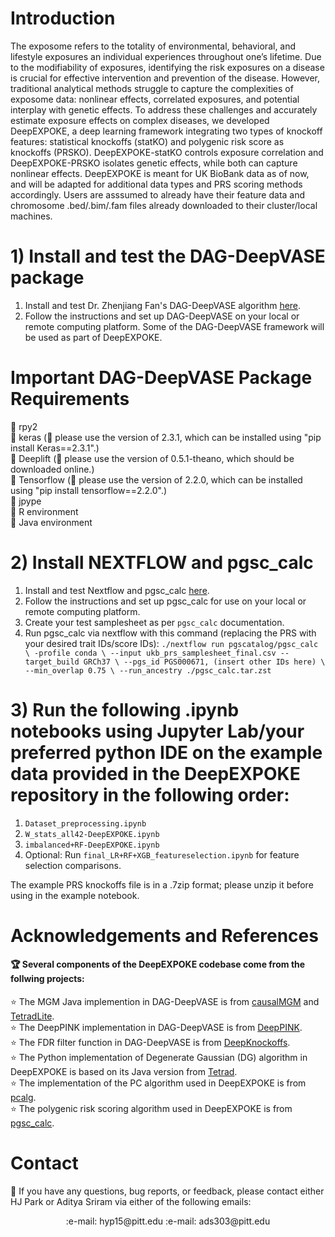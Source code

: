 
# Introduction
The exposome refers to the totality of environmental, behavioral, and lifestyle exposures an individual experiences throughout one’s lifetime. Due to the modifiability of exposures, identifying the risk exposures on a disease is crucial for effective intervention and prevention of the disease. However, traditional analytical methods struggle to capture the complexities of exposome data: nonlinear effects, correlated exposures, and potential interplay with genetic effects. To address these challenges and accurately estimate exposure effects on complex diseases, we developed DeepEXPOKE, a deep learning framework integrating two types of knockoff features: statistical knockoffs (statKO) and polygenic risk score as knockoffs (PRSKO). DeepEXPOKE-statKO controls exposure correlation and DeepEXPOKE-PRSKO isolates genetic effects, while both can capture nonlinear effects. DeepEXPOKE is meant for UK BioBank data as of now, and will be adapted for additional data types and PRS scoring methods accordingly. Users are asssumed to already have their feature data and chromosome .bed/.bim/.fam files already downloaded to their cluster/local machines.
####

# 1) Install and test the DAG-DeepVASE package
1. Install and test Dr. Zhenjiang Fan's DAG-DeepVASE algorithm [here](https://github.com/ZhenjiangFan/DAG-deepVASE). 
2. Follow the instructions and set up DAG-DeepVASE on your local or remote computing platform. Some of the DAG-DeepVASE framework will be used as part of DeepEXPOKE.

# Important DAG-DeepVASE Package Requirements

:stars: rpy2\
:stars: keras (:bell: please use the version of 2.3.1, which can be installed using "pip install Keras==2.3.1".)\
:stars: Deeplift (:bell: please use the version of 0.5.1-theano, which should be downloaded online.)\
:stars: Tensorflow (:bell: please use the version of 2.2.0, which can be installed using "pip install tensorflow==2.2.0".)\
:stars: jpype\
:stars: R environment\
:stars: Java environment

# 2) Install NEXTFLOW and pgsc_calc
1. Install and test Nextflow and pgsc_calc [here](https://pgsc-calc.readthedocs.io/en/latest/). 
2. Follow the instructions and set up pgsc_calc for use on your local or remote computing platform.
3. Create your test samplesheet as per ``pgsc_calc`` documentation.
4. Run pgsc_calc via nextflow with this command (replacing the PRS with your desired trait IDs/score IDs):
``./nextflow run pgscatalog/pgsc_calc \
 -profile conda \
 --input ukb_prs_samplesheet_final.csv --target_build GRCh37 \
 --pgs_id PGS000671, (insert other IDs here) \
 --min_overlap 0.75 \
 --run_ancestry ./pgsc_calc.tar.zst``


# 3) Run the following .ipynb notebooks using Jupyter Lab/your preferred python IDE on the example data provided in the DeepEXPOKE repository in the following order:
1. ``Dataset_preprocessing.ipynb``
2. ``W_stats_all42-DeepEXPOKE.ipynb``
3. ``imbalanced+RF-DeepEXPOKE.ipynb``
4. Optional: Run ``final_LR+RF+XGB_featureselection.ipynb`` for feature selection comparisons.

The example PRS knockoffs file is in a .7zip format; please unzip it before using in the example notebook. 

 

# Acknowledgements and References

#### :trophy: Several components of the DeepEXPOKE codebase come from the follwing projects:
:star: The MGM Java implemention in DAG-DeepVASE is from [causalMGM](https://github.com/benoslab/causalMGM) and [TetradLite](https://github.com/benoslab/tetradLite).\
:star: The DeepPINK implementation in DAG-DeepVASE is from [DeepPINK](https://github.com/younglululu/DeepPINK).\
:star: The FDR filter function in DAG-DeepVASE is from [DeepKnockoffs](https://github.com/msesia/deepknockoffs).\
:star: The Python implementation of Degenerate Gaussian (DG) algorithm in DeepEXPOKE is based on its Java version from [Tetrad](https://www.ccd.pitt.edu).\
:star: The implementation of the PC algorithm used in DeepEXPOKE is from [pcalg](https://github.com/keiichishima/pcalg).\
:star: The polygenic risk scoring algorithm used in DeepEXPOKE is from [pgsc_calc](https://pgsc-calc.readthedocs.io/en/latest/).


# Contact
:email: If you have any questions, bug reports, or feedback, please contact either HJ Park or Aditya Sriram via either of the following emails:
<p align="center">
    :e-mail: hyp15@pitt.edu
    :e-mail: ads303@pitt.edu
</p>
    


